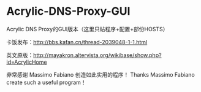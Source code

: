 # Acrylic-DNS-Proxy-GUI

Acrylic DNS Proxy的GUI版本（这里只帖程序+配置+部份HOSTS）

卡饭发布：http://bbs.kafan.cn/thread-2039048-1-1.html

英文原版：http://mayakron.altervista.org/wikibase/show.php?id=AcrylicHome



非常感谢 Massimo Fabiano 创造如此实用的程序！
Thanks Massimo Fabiano create such a useful program！
